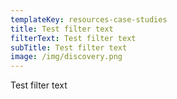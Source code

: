 ```yaml
---
templateKey: resources-case-studies
title: Test filter text
filterText: Test filter text
subTitle: Test filter text
image: /img/discovery.png
---
```

Test filter text
